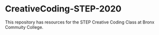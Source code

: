 # CreativeCoding-STEP-2020

This repository has resources for the STEP Creative Coding Class at Bronx Commuity College. 
